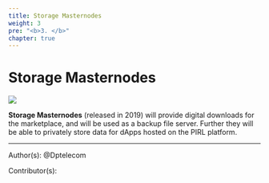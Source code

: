 ```yaml
---
title: Storage Masternodes
weight: 3
pre: "<b>3. </b>"
chapter: true
---
```


# Storage Masternodes

![](/masternodes/images/masternodes.jpg)


**Storage Masternodes** (released in 2019) will provide digital downloads for the marketplace, and will be used as a backup file server. Further they will be able to privately store data for dApps hosted on the PIRL platform.




---
Author(s):
@Dptelecom


Contributor(s):
